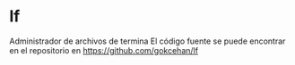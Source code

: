 # lf
Administrador de archivos de termina
El código fuente se puede encontrar en el repositorio en https://github.com/gokcehan/lf
